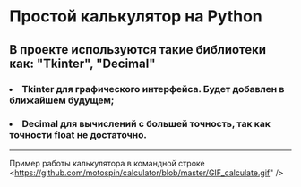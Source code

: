 # **Простой калькулятор на Python**
 ## В проекте используются такие библиотеки как: "Tkinter", "Decimal"
 ### <li>Tkinter для графического интерфейса. Будет добавлен в ближайшем будущем; </li>
 ### <li>Decimal для вычислений с большей точность, так как точности float не достаточно. </li>
 ___
 Пример работы калькулятора в командной строке
<https://github.com/motospin/calculator/blob/master/GIF_calculate.gif" /></h1>
